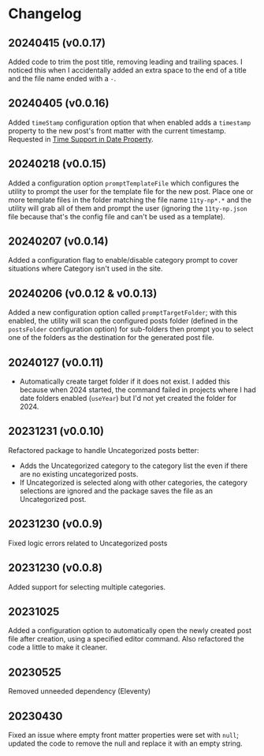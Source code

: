 # Changelog

## 20240415 (v0.0.17)

Added code to trim the post title, removing leading and trailing spaces. I noticed this when I accidentally added an extra space to the end of a title and the file name ended with a `-`.

## 20240405 (v0.0.16)

Added `timeStamp` configuration option that when enabled adds a `timestamp` property to the new post's front matter with the current timestamp. Requested in [Time Support in Date Property](https://github.com/johnwargo/eleventy-new-post/issues/2).

## 20240218 (v0.0.15)

Added a configuration option `promptTemplateFile` which configures the utility to prompt the user for the template file for the new post. Place one or more template files in the folder matching the file name `11ty-np*.*` and the utility will grab all of them and prompt the user (ignoring the `11ty-np.json` file because that's the config file and can't be used as a template).

## 20240207 (v0.0.14)

Added a configuration flag to enable/disable category prompt to cover situations where Category isn't used in the site.

## 20240206 (v0.0.12 & v0.0.13)

Added a new configuration option called `promptTargetFolder`; with this enabled, the utility will scan the configured posts folder (defined in the `postsFolder` configuration option) for sub-folders then prompt you to select one of the folders as the destination for the generated post file.

## 20240127 (v0.0.11)

* Automatically create target folder if it does not exist. I added this because when 2024 started, the command failed in projects where I had date folders enabled (`useYear`) but I'd not yet created the folder for 2024. 

## 20231231 (v0.0.10)

Refactored package to handle Uncategorized posts better:

* Adds the Uncategorized category to the category list the even if there are no existing uncategorized posts.
* If Uncategorized is selected along with other categories, the category selections are ignored and the package saves the file as an Uncategorized post.

## 20231230 (v0.0.9)

Fixed logic errors related to Uncategorized posts

## 20231230 (v0.0.8)

Added support for selecting multiple categories.

## 20231025

Added a configuration option to automatically open the newly created post file after creation, using a specified editor command. Also refactored the code a little to make it cleaner.

## 20230525

Removed unneeded dependency (Eleventy)

## 20230430

Fixed an issue where empty front matter properties were set with `null`; updated the code to remove the null and replace it with an empty string.
